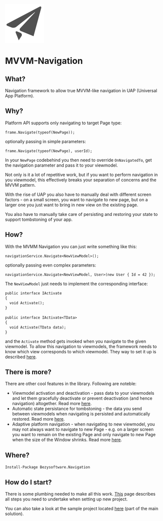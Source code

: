 ![Logo](/art/logo.128x128.png)

# MVVM-Navigation

## What?
Navigation framework to allow true MVVM-like navigation in UAP (Universal App Platform).

## Why?

Platform API supports only navigating to target Page type:
```
frame.Navigate(typeof(NewPage));
```

optionally passing in simple parameters:

```
frame.Navigate(typeof(NewPage), userId);
```

In your `NewPage` codebehind you then need to override `OnNavigatedTo`, get the navigation parameter and pass it to your viewmodel.

Not only is it a lot of repetitive work, but if you want to perform navigation in you viewmodel, this effectively breaks your separation of concerns and the MVVM pattern. 

With the rise of UAP you also have to manually deal with different screen factors - on a small screen, you want to navigate to new page, but on a larger one you just want to bring in new view on the existing page.

You also have to manually take care of persisting and restoring your state to support tombstoning of your app. 

## How?

With the MVMM Navigation you can just write something like this:

```
navigationService.Navigate<NewViewModel>();
```

optionally passing even complex parameters:

```
navigationService.Navigate<NewViewModel, User>(new User { Id = 42 });
```

The `NewViewModel` just needs to implement the corresponding interface:

```
public interface IActivate
{
  void Activate();
}

public interface IActivate<TData>
{
  void Activate(TData data);
}
```

and the `Activate` method gets invoked when you navigate to the given viewmodel. To allow this navigation to viewmodels, the framework needs to know which view corresponds to which viewmodel. They way to set it up is described [here](doc/view-lookup.md).

## There is more?

There are other cool features in the library. Following are noteble:

* Viewmodel activation and deactivation - pass data to your viewmodels and let them gracefully deactivate or prevent deactivation (and hence navigation) altogether. Read more [here](doc/activation-deactivation.md). 
* Automatic state persistance for tombstoning - the data you send between viewmodels when navigating is persisted and automatically restored. Read more [here](doc/state-persistence.md).
* Adaptive platform navigation - when navigating to new viewmodel, you may not always want to navigate to new Page - e.g. on a larger screen you want to remain on the existing Page and only navigate to new Page when the size of the Window shrinks. Read more [here](doc/adaptive-navigation.md).

## Where?

`Install-Package Bezysoftware.Navigation`

## How do I start?

There is some plumbing needed to make all this work. [This](doc/plumbing.md) page describes all steps you need to undertake when setting up new project.

You can also take a look at the sample project located [here](src/) (part of the main solution). 
